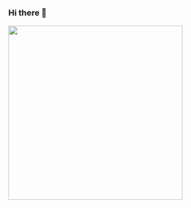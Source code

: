 ### Hi there 👋

<p>
  <a href="https://vaunt.dev">
    <img src="https://api.vaunt.dev/entities/jeff1010322/contributions?format=svg&private=true" width="350" />
  </a>
</p>
